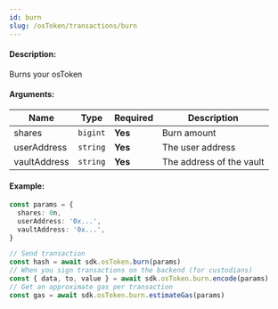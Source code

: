 ```yaml
---
id: burn
slug: /osToken/transactions/burn
---
```


#### Description:

Burns your osToken

#### Arguments:

| Name         | Type     | Required | Description               |
|--------------|----------|----------|---------------------------|
| shares       | `bigint` | **Yes**  | Burn amount               |
| userAddress  | `string` | **Yes**  | The user address          |
| vaultAddress | `string` | **Yes**  | The address of the vault  |

#### Example:

```ts
const params = {
  shares: 0n,
  userAddress: '0x...',
  vaultAddress: '0x...',
}

// Send transaction
const hash = await sdk.osToken.burn(params)
// When you sign transactions on the backend (for custodians)
const { data, to, value } = await sdk.osToken.burn.encode(params)
// Get an approximate gas per transaction
const gas = await sdk.osToken.burn.estimateGas(params)
```
```
